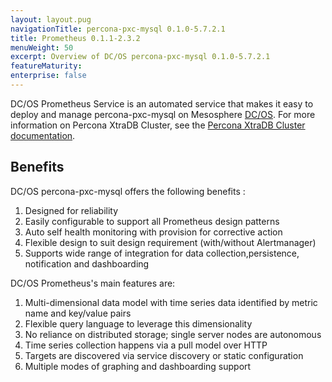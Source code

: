 ```yaml
---
layout: layout.pug
navigationTitle: percona-pxc-mysql 0.1.0-5.7.2.1
title: Prometheus 0.1.1-2.3.2
menuWeight: 50
excerpt: Overview of DC/OS percona-pxc-mysql 0.1.0-5.7.2.1
featureMaturity:
enterprise: false
---
```


DC/OS Prometheus Service is an automated service that makes it easy to deploy and manage percona-pxc-mysql on Mesosphere [DC/OS](https://mesosphere.com/product/). For more information on Percona XtraDB Cluster, see the [Percona XtraDB Cluster documentation](https://www.percona.com/software/mysql-database/percona-xtradb-cluster/).

## Benefits
DC/OS percona-pxc-mysql offers the following benefits :
1. Designed for reliability
2. Easily configurable to support all Prometheus design patterns
3. Auto self health monitoring with provision for corrective action
4. Flexible design to suit design requirement (with/without Alertmanager)
5. Supports wide range of integration for data collection,persistence, notification and dashboarding

DC/OS Prometheus's main features are:
1. Multi-dimensional data model with time series data identified by metric name and key/value pairs
2. Flexible query language to leverage this dimensionality
3. No reliance on distributed storage; single server nodes are autonomous
4. Time series collection happens via a pull model over HTTP
5. Targets are discovered via service discovery or static configuration
6. Multiple modes of graphing and dashboarding support
